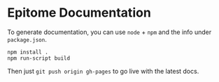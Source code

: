 Epitome Documentation
=====================

To generate documentation, you can use `node` + `npm` and the info under `package.json`.

```
npm install .
npm run-script build
```

Then just `git push origin gh-pages` to go live with the latest docs. 
